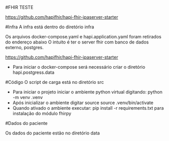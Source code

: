 #FHIR TESTE

https://github.com/hapifhir/hapi-fhir-jpaserver-starter

#Infra
A infra está dentro do diretório infra

Os arquivos docker-compose.yaml e hapi.application.yaml foram retirados do endereço abaixo
O intuito é ter o server fhir com banco de dados externo, postgres.

https://github.com/hapifhir/hapi-fhir-jpaserver-starter

- Para iniciar o docker-compose será necessário criar o diretório hapi.postgress.data

#Código
O script de carga está no diretório src

- Para iniciar o projeto iniciar o ambiente python virtual digitando: python -m venv .venv
- Após inicializar o ambiente digitar source source .venv/bin/activate
- Quando ativado o ambiente executar: pip install -r requirements.txt para instalação do módulo fhirpy

#Dados do paciente

Os dados do paciente estão no diretório data


